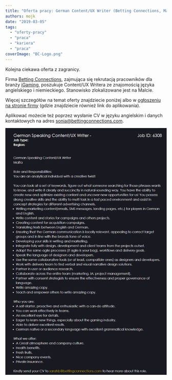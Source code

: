 ```yaml
---
title: "Oferta pracy: German Content/UX Writer (Betting Connections, Malta)"
authors: mojk
date: "2019-03-05"
tags:
  - "oferty-pracy"
  - "praca"
  - "kariera"
  - "praca"
coverImage: "BC-Logo.png"
---
```


Kolejna ciekawa oferta z zagranicy.

Firma [Betting Connections](https://www.bettingconnections.com/), zajmująca się
rekrutacją pracowników dla
branży [iGaming](https://stronggaming.com/what-is-igaming/), poszukuje
Content/UX Writera ze znajomością języka angielskiego i niemieckiego. Stanowisko
zlokalizowane jest na Malcie.

Więcej szczegółów na temat oferty znajdziecie poniżej albo
w [ogłoszeniu na stronie firmy](https://www.bettingconnections.com/job/?job=content-ux-writer-jid6308) (gdzie
znajdziecie również link do aplikowania).

Aplikować możecie też poprzez wysłanie CV w języku angielskim i danych
kontaktowych na
adres [sonia@bettingconnections.com](mailto:sonia@bettingconnections.com).

[![](images/ux_writer_german_malta.png)](http://techwriter.pl/wp-content/uploads/2019/03/ux_writer_german_malta.png)
